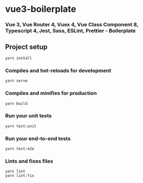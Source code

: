 # vue3-boilerplate

### Vue 3, Vue Router 4, Vuex 4, Vue Class Component 8, Typescript 4, Jest, Sass, ESLint, Prettier - Boilerplate

## Project setup
```
yarn install
```

### Compiles and hot-reloads for development
```
yarn serve
```

### Compiles and minifies for production
```
yarn build
```

### Run your unit tests
```
yarn test:unit
```

### Run your end-to-end tests
```
yarn test:e2e
```

### Lints and fixes files
```
yarn lint
yarn lint:fix
```
